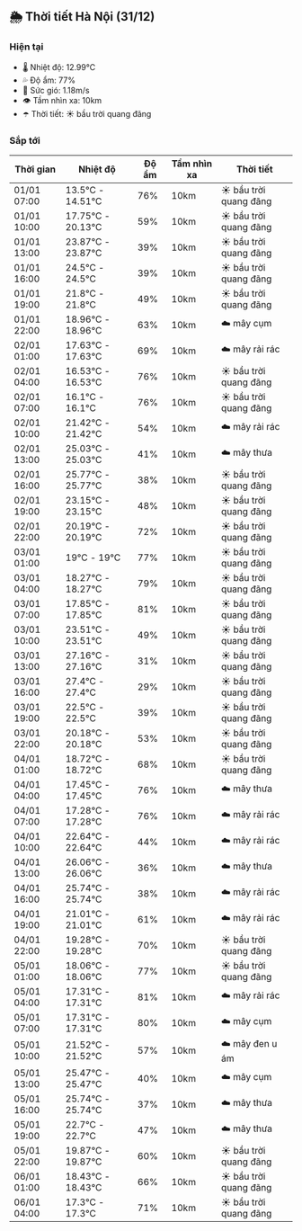## 🌦️ Thời tiết Hà Nội (31/12)

### Hiện tại

- 🌡️ Nhiệt độ: 12.99℃
- 💦 Độ ẩm: 77%
- 💨 Sức gió: 1.18m/s
- 👁️ Tầm nhìn xa: 10km
- ☂️ Thời tiết: ☀️ bầu trời quang đãng

### Sắp tới

| Thời gian | Nhiệt độ | Độ ẩm | Tầm nhìn xa | Thời tiết |
| --- | --- | --- | --- | --- |
| 01/01 07:00 | 13.5℃ - 14.51℃ | 76% | 10km | ☀️ bầu trời quang đãng |
| 01/01 10:00 | 17.75℃ - 20.13℃ | 59% | 10km | ☀️ bầu trời quang đãng |
| 01/01 13:00 | 23.87℃ - 23.87℃ | 39% | 10km | ☀️ bầu trời quang đãng |
| 01/01 16:00 | 24.5℃ - 24.5℃ | 39% | 10km | ☀️ bầu trời quang đãng |
| 01/01 19:00 | 21.8℃ - 21.8℃ | 49% | 10km | ☀️ bầu trời quang đãng |
| 01/01 22:00 | 18.96℃ - 18.96℃ | 63% | 10km | ☁️ mây cụm |
| 02/01 01:00 | 17.63℃ - 17.63℃ | 69% | 10km | ☁️ mây rải rác |
| 02/01 04:00 | 16.53℃ - 16.53℃ | 76% | 10km | ☀️ bầu trời quang đãng |
| 02/01 07:00 | 16.1℃ - 16.1℃ | 76% | 10km | ☀️ bầu trời quang đãng |
| 02/01 10:00 | 21.42℃ - 21.42℃ | 54% | 10km | ☁️ mây rải rác |
| 02/01 13:00 | 25.03℃ - 25.03℃ | 41% | 10km | ☁️ mây thưa |
| 02/01 16:00 | 25.77℃ - 25.77℃ | 38% | 10km | ☀️ bầu trời quang đãng |
| 02/01 19:00 | 23.15℃ - 23.15℃ | 48% | 10km | ☀️ bầu trời quang đãng |
| 02/01 22:00 | 20.19℃ - 20.19℃ | 72% | 10km | ☀️ bầu trời quang đãng |
| 03/01 01:00 | 19℃ - 19℃ | 77% | 10km | ☀️ bầu trời quang đãng |
| 03/01 04:00 | 18.27℃ - 18.27℃ | 79% | 10km | ☀️ bầu trời quang đãng |
| 03/01 07:00 | 17.85℃ - 17.85℃ | 81% | 10km | ☀️ bầu trời quang đãng |
| 03/01 10:00 | 23.51℃ - 23.51℃ | 49% | 10km | ☀️ bầu trời quang đãng |
| 03/01 13:00 | 27.16℃ - 27.16℃ | 31% | 10km | ☀️ bầu trời quang đãng |
| 03/01 16:00 | 27.4℃ - 27.4℃ | 29% | 10km | ☀️ bầu trời quang đãng |
| 03/01 19:00 | 22.5℃ - 22.5℃ | 39% | 10km | ☀️ bầu trời quang đãng |
| 03/01 22:00 | 20.18℃ - 20.18℃ | 53% | 10km | ☀️ bầu trời quang đãng |
| 04/01 01:00 | 18.72℃ - 18.72℃ | 68% | 10km | ☀️ bầu trời quang đãng |
| 04/01 04:00 | 17.45℃ - 17.45℃ | 76% | 10km | ☁️ mây thưa |
| 04/01 07:00 | 17.28℃ - 17.28℃ | 76% | 10km | ☁️ mây rải rác |
| 04/01 10:00 | 22.64℃ - 22.64℃ | 44% | 10km | ☁️ mây rải rác |
| 04/01 13:00 | 26.06℃ - 26.06℃ | 36% | 10km | ☁️ mây thưa |
| 04/01 16:00 | 25.74℃ - 25.74℃ | 38% | 10km | ☁️ mây rải rác |
| 04/01 19:00 | 21.01℃ - 21.01℃ | 61% | 10km | ☁️ mây rải rác |
| 04/01 22:00 | 19.28℃ - 19.28℃ | 70% | 10km | ☀️ bầu trời quang đãng |
| 05/01 01:00 | 18.06℃ - 18.06℃ | 77% | 10km | ☀️ bầu trời quang đãng |
| 05/01 04:00 | 17.31℃ - 17.31℃ | 81% | 10km | ☁️ mây rải rác |
| 05/01 07:00 | 17.31℃ - 17.31℃ | 80% | 10km | ☁️ mây cụm |
| 05/01 10:00 | 21.52℃ - 21.52℃ | 57% | 10km | ☁️ mây đen u ám |
| 05/01 13:00 | 25.47℃ - 25.47℃ | 40% | 10km | ☁️ mây cụm |
| 05/01 16:00 | 25.74℃ - 25.74℃ | 37% | 10km | ☁️ mây thưa |
| 05/01 19:00 | 22.7℃ - 22.7℃ | 47% | 10km | ☁️ mây thưa |
| 05/01 22:00 | 19.87℃ - 19.87℃ | 60% | 10km | ☀️ bầu trời quang đãng |
| 06/01 01:00 | 18.43℃ - 18.43℃ | 66% | 10km | ☀️ bầu trời quang đãng |
| 06/01 04:00 | 17.3℃ - 17.3℃ | 71% | 10km | ☀️ bầu trời quang đãng |
